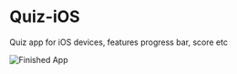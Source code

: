 # Quiz-iOS

Quiz app for iOS devices, features progress bar, score etc


![Finished App](https://github.com/londonappbrewery/Images/blob/master/Quizzler.gif)

